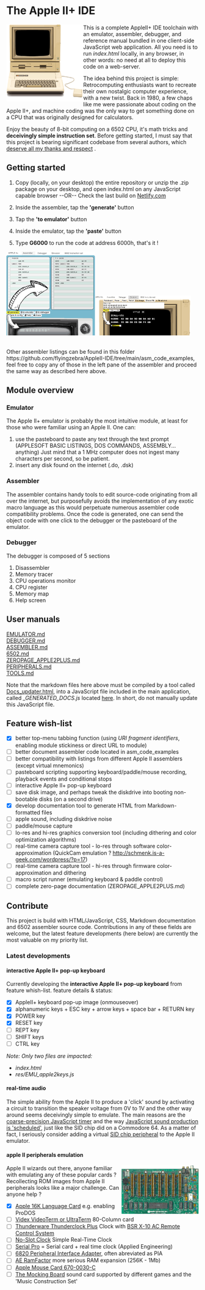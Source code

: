 # The Apple II+ IDE

<img src="/res/appleIIplus_bck_650.png?raw=true" width=40% align="left" />

This is a complete AppleII+ IDE toolchain with an emulator, assembler, debugger, and reference manual bundled in one client-side JavaScript web application.  All you need is to run _index.html_ locally, in any browser, in other words: no need at all to deploy this code on a web-server.

The idea behind this project is simple: Retrocomputing enthusiasts want to recreate their own nostalgic computer experience, with a new twist.  Back in 1980, a few chaps like me were passionate about coding on the Apple II+, and machine coding was the only way to get something done on a CPU that was originally designed for calculators.

Enjoy the beauty of 8-bit computing on a 6502 CPU, it's math tricks and **deceivingly simple instruction set**. Before getting started, I must say that this project is bearing significant codebase from several authors, which [deserve all my thanks and respect](https://github.com/RetroAppleJS/AppleII-IDE/blob/main/docs/CREDITS.md)  .

## Getting started

1) Copy (locally, on your desktop) the entire repository or unzip the .zip package on your desktop, and open index.html on any JavaScript capable browser --OR-- Check the last build on [Netlify.com](https://bright-swan-0d3fbc.netlify.app)


2) Inside the assembler, tap the **'generate'** button
3) Tap the **'to emulator'** button
4) Inside the emulator, tap the **'paste'** button
5) Type **G6000** to run the code at address 6000h, that's it !

<img src="/res/Start_Step1.png?raw=true" width=46% /><img src="/res/Start_Step2.png?raw=true" width=50% />

<br>
Other assembler listings can be found in this folder https://github.com/flyingzebra/AppleII-IDE/tree/main/asm_code_examples, feel free to copy any of those in the left pane of the assembler and proceed the same way as described here above.

## Module overview

### Emulator

The Apple II+ emulator is probably the most intuitive module, at least for those who were familiar using an Apple II.
One can:
1) use the pasteboard to paste any text through the text prompt (APPLESOFT BASIC LISTINGS, DOS COMMANDS, ASSEMBLY... anything)   Just mind that a 1 MHz computer does not ingest many characters per second, so be patient.
2) insert any disk found on the internet (.do, .dsk)

### Assembler

The assembler contains handy tools to edit source-code originating from all over the internet, but purposefully avoids the implementation of any exotic macro language as this would perpetuate numerous assembler code compatibility problems.  Once the code is generated, one can send the object code with one click to the debugger or the pasteboard of the emulator.

### Debugger

The debugger is composed of 5 sections
1) Disassembler
2) Memory tracer
3) CPU operations monitor
4) CPU register
5) Memory map
6) Help screen

## User manuals

[EMULATOR.md](https://github.com/RetroAppleJS/AppleII-IDE/blob/main/docs/EMULATOR.md)  
[DEBUGGER.md](https://github.com/RetroAppleJS/AppleII-IDE/blob/main/docs/DEBUGGER.md)  
[ASSEMBLER.md](https://github.com/RetroAppleJS/AppleII-IDE/blob/main/docs/ASSEMBLER.md)   
[6502.md](https://github.com/RetroAppleJS/AppleII-IDE/blob/main/docs/6502.md)  
[ZEROPAGE_APPLE2PLUS.md](https://github.com/RetroAppleJS/AppleII-IDE/blob/main/docs/ZEROPAGE_APPLE2PLUS.md)  
[PERIPHERALS.md](https://github.com/RetroAppleJS/AppleII-IDE/blob/main/docs/PERIPHERALS.md)  
[TOOLS.md](https://github.com/RetroAppleJS/AppleII-IDE/blob/main/docs/TOOLS.md)  

Note that the markdown files here above must be compiled by a tool called [Docs_updater.html](https://github.com/RetroAppleJS/AppleII-IDE/blob/main/tools/Docs_updater.html), into a JavaScript file included in the main application, called _\_GENERATED_DOCS.js_ located [here](https://github.com/flyingzebra/AppleII-IDE/tree/main/docs). In short, do not manually update this JavaScript file.

## Feature wish-list

- [x] better top-menu tabbing function (using _URI fragment identifiers_, enabling module stickiness or direct URL to module)
- [ ] better document assembler code located in asm_code_examples
- [ ] better compatibility with listings from different Apple II assemblers (except virtual mnemonics)
- [ ] pasteboard scripting supporting keyboard/paddle/mouse recording, playback events and conditional stops
- [ ] interactive Apple II+ pop-up keyboard
- [ ] save disk image, and perhaps tweak the diskdrive into booting non-bootable disks (on a second drive)
- [x] develop documentation tool to generate HTML from Markdown-formatted files
- [ ] apple sound, including diskdrive noise
- [ ] paddle/mouse capture
- [ ] lo-res and hi-res graphics conversion tool (including dithering and color optimization algorithms)
- [ ] real-time camera capture tool - lo-res through software color-approximation (QuickCam emulation ? http://schmenk.is-a-geek.com/wordpress/?p=17)
- [ ] real-time camera capture tool - hi-res through firmware color-approximation and dithering
- [ ] macro script runner (emulating keyboard & paddle control)
- [ ] complete zero-page documentation (ZEROPAGE_APPLE2PLUS.md)

## Contribute

This project is build with HTML/JavaScript, CSS, Markdown documentation and 6502 assembler source code.  Contributions in any of these fields are welcome, but the latest feature developments (here below) are currently the most valuable on my priority list.

### Latest developments

#### interactive Apple II+ pop-up keyboard

Currently developing the **interactive Apple II+ pop-up keyboard** from feature whish-list.
feature details & status:
- [x] AppleII+ keyboard pop-up image (onmouseover)
- [x] alphanumeric keys + ESC key + arrow keys + space bar + RETURN key
- [x] POWER key
- [x] RESET key
- [ ] REPT key
- [ ] SHIFT keys
- [ ] CTRL key

*Note: Only two files are impacted:*
- *index.html*
- *res/EMU_apple2keys.js*

#### real-time audio

The simple ability from the Apple II to produce a 'click' sound by activating a circuit to transition the speaker voltage from 0V to 1V and the other way around seems deceivingly simple to emulate.  The main reasons are the [coarse-precision JavaScript timer](https://github.com/RetroAppleJS/AppleII-IDE/blob/main/docs/EMULATOR.md) and the way [JavaScript sound production is 'scheduled'](https://www.html5rocks.com/en/tutorials/audio/scheduling/), just like the SID chip did on a Commodore 64.  As a matter of fact, I seriously consider adding a virtual [SID chip peripheral](https://bright-swan-0d3fbc.netlify.app/tools/SID.html) to the Apple II emulator.

#### apple II peripherals emulation
<img src="/res/appleIIplus_motherboard_p1_650.png?raw=true" width=40% align="right" />
Apple II wizards out there, anyone familiar with emulating any of these popular cards ? 
Recollecting ROM images from Apple II peripherals looks like a major challenge. Can anyone help ?

- [x] [Apple 16K Language Card](http://www.applelogic.org/PeripheralCards.html) e.g. enabling ProDOS
- [ ] [Videx VideoTerm or UltraTerm](https://mirrors.apple2.org.za/Apple%20II%20Documentation%20Project/Interface%20Cards/80%20Column%20Cards/) 80-Column card
- [ ] [Thunderware Thunderclock Plus](https://mirrors.apple2.org.za/Apple%20II%20Documentation%20Project/Interface%20Cards/Clock/Thunderware%20Thunderclock/) Clock with [BSR X-10 AC Remote Control System](https://www.atarimagazines.com/compute/issue17/209_1_INTERFACING_A_BSR_X-10_AC_REMOTE_CONTROL_SYSTEM_TO_YOUR_PET.php) 
- [ ] [No-Slot Clock](https://mirrors.apple2.org.za/Apple%20II%20Documentation%20Project/Chips/SMT%20No-Slot%20Clock/Manuals/No-Slot%20Clock%20-%20User%27s%20Manual.pdf) Simple Real-Time Clock
- [ ] [Serial Pro](https://mirrors.apple2.org.za/Apple%20II%20Documentation%20Project/Interface%20Cards/Serial/AE%20Serial%20Pro/Manuals/AE%20Serial%20Pro%20-%20Manual.pdf) = Serial card + real time clock (Applied Engineering) 
- [ ] [6820 Peripheral Interface Adapter](https://en.wikipedia.org/wiki/Peripheral_Interface_Adapter), often abreviated as PIA
- [ ] [AE RamFactor](https://mirrors.apple2.org.za/Apple%20II%20Documentation%20Project/Interface%20Cards/Memory/AE%20RamFactor/) more serious RAM expansion (256K - 1Mb)
- [ ] [Apple Mouse Card 670-0030-C](http://www.applelogic.org/PeripheralCards.html)
- [ ] [The Mocking Board](https://en.wikipedia.org/wiki/Mockingboard) sound card supported by different games and the 'Music Construction Set'
